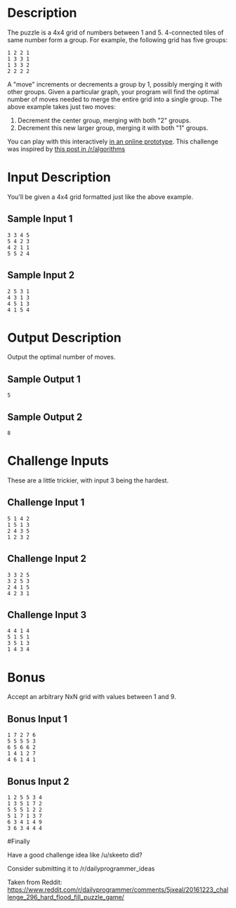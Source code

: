 # Description

The puzzle is a 4x4 grid of numbers between 1 and 5. 4-connected tiles
of same number form a group. For example, the following grid has five
groups:

    1 2 2 1
    1 3 3 1
    1 3 3 2
    2 2 2 2

A "move" increments or decrements a group by 1, possibly merging it
with other groups. Given a particular graph, your program will find
the optimal number of moves needed to merge the entire grid into a
single group. The above example takes just two moves:

1. Decrement the center group, merging with both "2" groups.
2. Decrement this new larger group, merging it with both "1" groups.

You can play with this interactively [in an online
prototype](http://entibo.fr/lvlr/). This challenge was inspired by
[this post in
/r/algorithms](https://www.reddit.com/r/algorithms/comments/5jtgvn/minimum_number_of_moves_to_solve_a_puzzle_game/)

# Input Description

You'll be given a 4x4 grid formatted just like the above example.

## Sample Input 1

    3 3 4 5
    5 4 2 3
    4 2 1 1
    5 5 2 4

## Sample Input 2

    2 5 3 1
    4 3 1 3
    4 5 1 3
    4 1 5 4

# Output Description

Output the optimal number of moves.

## Sample Output 1

    5

## Sample Output 2

    8

# Challenge Inputs

These are a little trickier, with input 3 being the hardest.

## Challenge Input 1

    5 1 4 2
    1 5 1 3
    2 4 3 5
    1 2 3 2

## Challenge Input 2

    3 3 2 5
    3 2 5 3
    2 4 1 5
    4 2 3 1

## Challenge Input 3

    4 4 1 4
    5 1 5 1
    3 5 1 3
    1 4 3 4

# Bonus

Accept an arbitrary NxN grid with values between 1 and 9.

## Bonus Input 1

    1 7 2 7 6
    5 5 5 5 3
    6 5 6 6 2
    1 4 1 2 7
    4 6 1 4 1

## Bonus Input 2

    1 2 5 5 3 4
    1 3 5 1 7 2
    5 5 5 1 2 2
    5 1 7 1 3 7
    6 3 4 1 4 9
    3 6 3 4 4 4

#Finally

Have a good challenge idea like /u/skeeto did?

Consider submitting it to /r/dailyprogrammer_ideas


Taken from Reddit: https://www.reddit.com/r/dailyprogrammer/comments/5jxeal/20161223_challenge_296_hard_flood_fill_puzzle_game/